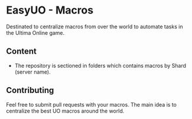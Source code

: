 # EasyUO - Macros
Destinated to centralize macros from over the world to automate tasks in the Ultima Online game.

## Content
- The repository is sectioned in folders which contains macros by Shard (server name).

## Contributing
Feel free to submit pull requests with your macros. The main idea is to centralize the best UO macros around the world.
